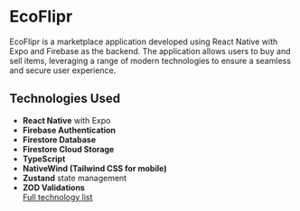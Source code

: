 # EcoFlipr

EcoFlipr is a marketplace application developed using React Native with Expo and Firebase as the backend. The application allows users to buy and sell items, leveraging a range of modern technologies to ensure a seamless and secure user experience.

## Technologies Used

- **React Native** with Expo
- **Firebase Authentication**
- **Firestore Database**
- **Firestore Cloud Storage**
- **TypeScript**
- **NativeWind (Tailwind CSS for mobile)**
- **Zustand** state management
- **ZOD Validations** <br>
  [Full technology list](https://docs.google.com/document/d/10R40q1NNOY268vQ-0tu-CtHAAk1DMADPrOaGcq020OQ/edit#heading=h.t1bfb8u8ctqr)
